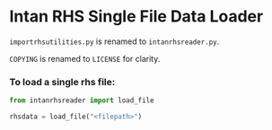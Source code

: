 # Intan RHS Single File Data Loader

`importrhsutilities.py` is renamed to `intanrhsreader.py`.

`COPYING` is renamed to `LICENSE` for clarity.

### To load a single rhs file:

```python
from intanrhsreader import load_file

rhsdata = load_file("<filepath>")
```